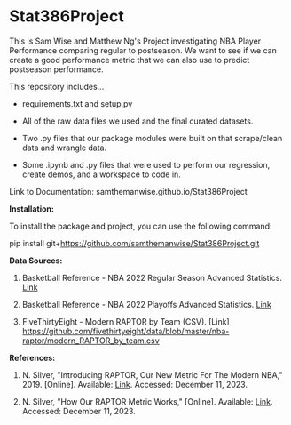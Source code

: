 # Stat386Project

This is Sam Wise and Matthew Ng's Project investigating NBA Player Performance comparing regular to postseason. We want to see if we can create a good performance metric that we can also use to predict postseason performance.

This repository includes...

- requirements.txt and setup.py 

- All of the raw data files we used and the final curated datasets. 

- Two .py files that our package modules were built on that scrape/clean data and wrangle data. 

- Some .ipynb and .py files that were used to perform our regression, create demos, and a workspace to code in.

Link to Documentation: samthemanwise.github.io/Stat386Project

**Installation:**

To install the package and project, you can use the following command:

pip install git+https://github.com/samthemanwise/Stat386Project.git

**Data Sources:**

1. Basketball Reference - NBA 2022 Regular Season Advanced Statistics. [Link](https://www.basketball-reference.com/leagues/NBA_2022_advanced.html)

2. Basketball Reference - NBA 2022 Playoffs Advanced Statistics. [Link](https://www.basketball-reference.com/playoffs/NBA_2022_advanced.html)

3. FiveThirtyEight - Modern RAPTOR by Team (CSV). [Link]
https://github.com/fivethirtyeight/data/blob/master/nba-raptor/modern_RAPTOR_by_team.csv

**References:**

1. N. Silver, "Introducing RAPTOR, Our New Metric For The Modern NBA," 2019. [Online]. Available: [Link](https://fivethirtyeight.com/features/introducing-raptor-our-new-metric-for-the-modern-nba/). Accessed: December 11, 2023.

2. N. Silver, "How Our RAPTOR Metric Works," [Online]. Available: [Link](https://fivethirtyeight.com/features/how-our-raptor-metric-works/). Accessed: December 11, 2023.

